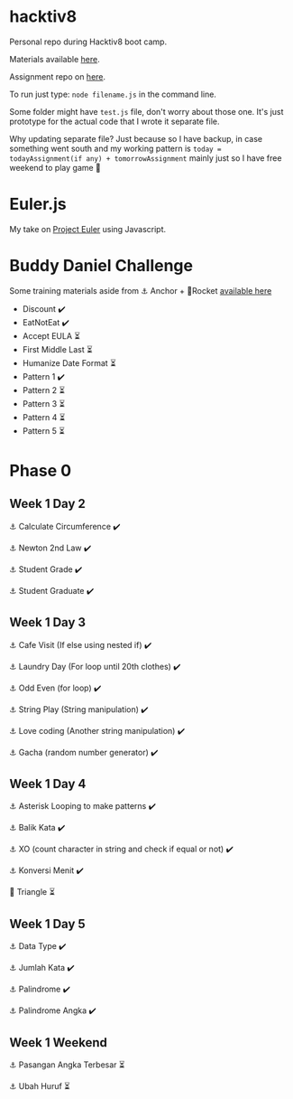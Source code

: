# hacktiv8
Personal repo during Hacktiv8 boot camp.

Materials available [here](http://newprep.hacktiv8.s3-website-ap-southeast-1.amazonaws.com/).

Assignment repo on [here](https://github.com/rmt-05-eindhoven-fox).

To run just type: `node filename.js` in the command line.

Some folder might have `test.js` file, don't worry about those one. It's just prototype for the actual code that I wrote it separate file.

Why updating separate file? Just because so I have backup, in case something went south and my working pattern is `today = todayAssignment(if any) + tomorrowAssignment` mainly just so I have free weekend to play game 🤣
# Euler.js
My take on [Project Euler](https://projecteuler.net/) using Javascript.
# Buddy Daniel Challenge
Some training materials aside from ⚓ Anchor + 🚀Rocket [available here](https://github.com/ideaspaper/h8-student-challenges)

- Discount ✔️
- EatNotEat ✔️
- Accept EULA ⏳
- First Middle Last ⏳
- Humanize Date Format ⏳
- Pattern 1 ✔️
- Pattern 2 ⏳
- Pattern 3 ⏳
- Pattern 4 ⏳
- Pattern 5 ⏳

# Phase 0
## Week 1 Day 2
⚓ Calculate Circumference ✔️

⚓ Newton 2nd Law ✔️

⚓ Student Grade ✔️

⚓ Student Graduate ✔️

## Week 1 Day 3
⚓ Cafe Visit (If else using nested if) ✔️

⚓ Laundry Day (For loop until 20th clothes) ✔️

⚓ Odd Even (for loop) ✔️

⚓ String Play (String manipulation) ✔️

⚓ Love coding (Another string manipulation) ✔️

⚓ Gacha (random number generator) ✔️

## Week 1 Day 4
⚓ Asterisk Looping to make patterns ✔️

⚓ Balik Kata ✔️

⚓ XO (count character in string and check if equal or not) ✔️
 
⚓ Konversi Menit ✔️

🚀 Triangle ⏳

## Week 1 Day 5

⚓ Data Type ✔️

⚓ Jumlah Kata ✔️

⚓ Palindrome ✔️

⚓ Palindrome Angka ✔️

## Week 1 Weekend

⚓ Pasangan Angka Terbesar ⏳

⚓ Ubah Huruf ⏳